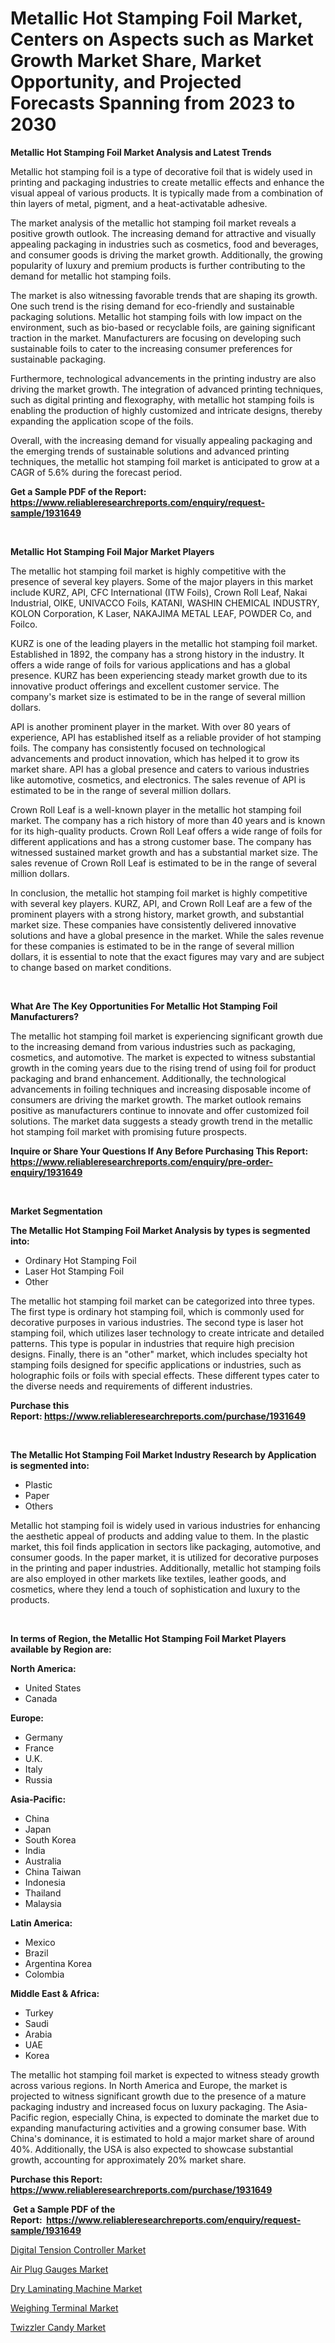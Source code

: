 <p><h1>Metallic Hot Stamping Foil Market, Centers on Aspects such as Market Growth Market Share, Market Opportunity, and Projected Forecasts Spanning from 2023 to 2030</h1></p><p><strong>Metallic Hot Stamping Foil Market Analysis and Latest Trends</strong></p>
<p><p>Metallic hot stamping foil is a type of decorative foil that is widely used in printing and packaging industries to create metallic effects and enhance the visual appeal of various products. It is typically made from a combination of thin layers of metal, pigment, and a heat-activatable adhesive.</p><p>The market analysis of the metallic hot stamping foil market reveals a positive growth outlook. The increasing demand for attractive and visually appealing packaging in industries such as cosmetics, food and beverages, and consumer goods is driving the market growth. Additionally, the growing popularity of luxury and premium products is further contributing to the demand for metallic hot stamping foils.</p><p>The market is also witnessing favorable trends that are shaping its growth. One such trend is the rising demand for eco-friendly and sustainable packaging solutions. Metallic hot stamping foils with low impact on the environment, such as bio-based or recyclable foils, are gaining significant traction in the market. Manufacturers are focusing on developing such sustainable foils to cater to the increasing consumer preferences for sustainable packaging.</p><p>Furthermore, technological advancements in the printing industry are also driving the market growth. The integration of advanced printing techniques, such as digital printing and flexography, with metallic hot stamping foils is enabling the production of highly customized and intricate designs, thereby expanding the application scope of the foils.</p><p>Overall, with the increasing demand for visually appealing packaging and the emerging trends of sustainable solutions and advanced printing techniques, the metallic hot stamping foil market is anticipated to grow at a CAGR of 5.6% during the forecast period.</p></p>
<p><strong>Get a Sample PDF of the Report:&nbsp; <a href="https://www.reliableresearchreports.com/enquiry/request-sample/1931649">https://www.reliableresearchreports.com/enquiry/request-sample/1931649</a></strong></p>
<p>&nbsp;</p>
<p><strong>Metallic Hot Stamping Foil Major Market Players</strong></p>
<p><p>The metallic hot stamping foil market is highly competitive with the presence of several key players. Some of the major players in this market include KURZ, API, CFC International (ITW Foils), Crown Roll Leaf, Nakai Industrial, OIKE, UNIVACCO Foils, KATANI, WASHIN CHEMICAL INDUSTRY, KOLON Corporation, K Laser, NAKAJIMA METAL LEAF, POWDER Co, and Foilco.</p><p>KURZ is one of the leading players in the metallic hot stamping foil market. Established in 1892, the company has a strong history in the industry. It offers a wide range of foils for various applications and has a global presence. KURZ has been experiencing steady market growth due to its innovative product offerings and excellent customer service. The company's market size is estimated to be in the range of several million dollars.</p><p>API is another prominent player in the market. With over 80 years of experience, API has established itself as a reliable provider of hot stamping foils. The company has consistently focused on technological advancements and product innovation, which has helped it to grow its market share. API has a global presence and caters to various industries like automotive, cosmetics, and electronics. The sales revenue of API is estimated to be in the range of several million dollars.</p><p>Crown Roll Leaf is a well-known player in the metallic hot stamping foil market. The company has a rich history of more than 40 years and is known for its high-quality products. Crown Roll Leaf offers a wide range of foils for different applications and has a strong customer base. The company has witnessed sustained market growth and has a substantial market size. The sales revenue of Crown Roll Leaf is estimated to be in the range of several million dollars.</p><p>In conclusion, the metallic hot stamping foil market is highly competitive with several key players. KURZ, API, and Crown Roll Leaf are a few of the prominent players with a strong history, market growth, and substantial market size. These companies have consistently delivered innovative solutions and have a global presence in the market. While the sales revenue for these companies is estimated to be in the range of several million dollars, it is essential to note that the exact figures may vary and are subject to change based on market conditions.</p></p>
<p>&nbsp;</p>
<p><strong>What Are The Key Opportunities For Metallic Hot Stamping Foil Manufacturers?</strong></p>
<p><p>The metallic hot stamping foil market is experiencing significant growth due to the increasing demand from various industries such as packaging, cosmetics, and automotive. The market is expected to witness substantial growth in the coming years due to the rising trend of using foil for product packaging and brand enhancement. Additionally, the technological advancements in foiling techniques and increasing disposable income of consumers are driving the market growth. The market outlook remains positive as manufacturers continue to innovate and offer customized foil solutions. The market data suggests a steady growth trend in the metallic hot stamping foil market with promising future prospects.</p></p>
<p><strong>Inquire or Share Your Questions If Any Before Purchasing This Report: <a href="https://www.reliableresearchreports.com/enquiry/pre-order-enquiry/1931649">https://www.reliableresearchreports.com/enquiry/pre-order-enquiry/1931649</a></strong></p>
<p>&nbsp;</p>
<p><strong>Market Segmentation</strong></p>
<p><strong>The Metallic Hot Stamping Foil Market Analysis by types is segmented into:</strong></p>
<p><ul><li>Ordinary Hot Stamping Foil</li><li>Laser Hot Stamping Foil</li><li>Other</li></ul></p>
<p><p>The metallic hot stamping foil market can be categorized into three types. The first type is ordinary hot stamping foil, which is commonly used for decorative purposes in various industries. The second type is laser hot stamping foil, which utilizes laser technology to create intricate and detailed patterns. This type is popular in industries that require high precision designs. Finally, there is an "other" market, which includes specialty hot stamping foils designed for specific applications or industries, such as holographic foils or foils with special effects. These different types cater to the diverse needs and requirements of different industries.</p></p>
<p><strong>Purchase this Report:&nbsp;<a href="https://www.reliableresearchreports.com/purchase/1931649">https://www.reliableresearchreports.com/purchase/1931649</a></strong></p>
<p>&nbsp;</p>
<p><strong>The Metallic Hot Stamping Foil Market Industry Research by Application is segmented into:</strong></p>
<p><ul><li>Plastic</li><li>Paper</li><li>Others</li></ul></p>
<p><p>Metallic hot stamping foil is widely used in various industries for enhancing the aesthetic appeal of products and adding value to them. In the plastic market, this foil finds application in sectors like packaging, automotive, and consumer goods. In the paper market, it is utilized for decorative purposes in the printing and paper industries. Additionally, metallic hot stamping foils are also employed in other markets like textiles, leather goods, and cosmetics, where they lend a touch of sophistication and luxury to the products.</p></p>
<p>&nbsp;</p>
<p><strong>In terms of Region, the Metallic Hot Stamping Foil Market Players available by Region are:</strong></p>
<p>
    <p> <strong> North America: </strong>
        <ul>
            <li>United States</li>
            <li>Canada</li>
        </ul>
        </p> 
    <p> <strong> Europe: </strong>
        <ul>
            <li>Germany</li>
            <li>France</li>
            <li>U.K.</li>
            <li>Italy</li>
            <li>Russia</li>
        </ul>
        </p> 
    <p> <strong> Asia-Pacific: </strong>
        <ul>
            <li>China</li>
            <li>Japan</li>
            <li>South Korea</li>
            <li>India</li>
            <li>Australia</li>
            <li>China Taiwan</li>
            <li>Indonesia</li>
            <li>Thailand</li>
            <li>Malaysia</li>
        </ul>
        </p> 
    <p> <strong> Latin America: </strong>
        <ul>
            <li>Mexico</li>
            <li>Brazil</li>
            <li>Argentina Korea</li>
            <li>Colombia</li>
        </ul>
        </p> 
    <p> <strong> Middle East & Africa: </strong>
        <ul>
            <li>Turkey</li>
            <li>Saudi</li>
            <li>Arabia</li>
            <li>UAE</li>
            <li>Korea</li>
        </ul>
    </p>
    </p>
<p><p>The metallic hot stamping foil market is expected to witness steady growth across various regions. In North America and Europe, the market is projected to witness significant growth due to the presence of a mature packaging industry and increased focus on luxury packaging. The Asia-Pacific region, especially China, is expected to dominate the market due to expanding manufacturing activities and a growing consumer base. With China's dominance, it is estimated to hold a major market share of around 40%. Additionally, the USA is also expected to showcase substantial growth, accounting for approximately 20% market share.</p></p>
<p><strong>Purchase this Report: <a href="https://www.reliableresearchreports.com/purchase/1931649">https://www.reliableresearchreports.com/purchase/1931649</a></strong></p>
<p>&nbsp;<strong>Get a Sample PDF of the Report:&nbsp;&nbsp;<a href="https://www.reliableresearchreports.com/enquiry/request-sample/1931649">https://www.reliableresearchreports.com/enquiry/request-sample/1931649</a></strong></p>
<p><strong></strong></p>
<p><p><a href="https://medium.com/@wound.key.cure/digital-tension-controller-market-comprehensive-assessment-by-type-application-and-geography-e65c4beba98c">Digital Tension Controller Market</a></p><p><a href="https://medium.com/@clock.fund.arm/air-plug-gauges-market-analysis-and-sze-forecasted-for-period-from-2023-to-2030-d507b379f015">Air Plug Gauges Market</a></p><p><a href="https://medium.com/@cite.teach.super/dry-laminating-machine-market-insight-market-trends-growth-forecasted-from-2023-to-2030-f1becf7d8d48">Dry Laminating Machine Market</a></p><p><a href="https://medium.com/@bulk.cream.roll/weighing-terminal-market-share-evolution-and-market-growth-trends-2023-2030-e9bb4adb0db2">Weighing Terminal Market</a></p><p><a href="https://medium.com/@amyjacobi1918/twizzler-candy-market-competitive-analysis-market-trends-and-forecast-to-2030-642fa57681d2">Twizzler Candy Market</a></p></p>